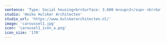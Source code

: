 ```yaml
---
sentence: 'Type: Social housing<br>Surface: 3.600 m<sup>2</sup> <br>Software: Archicad, Lumion'
studio: 'Heiko Hulsker Architecten'
studio_url: 'https://www.hulskerarchitecten.nl/'
image: 'caroussel1.jpg'
icon: 'carousel1_icon_a.png'
icon_size: '170'
---
```


